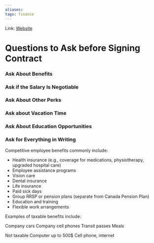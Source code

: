 ```yaml
---
aliases:
tags: finance
---
```

Link: [Website](https://www.glassdoor.com/blog/discuss-before-accepting-new-job/)

# Questions to Ask before Signing Contract
### **Ask About Benefits**

### **Ask if the Salary Is Negotiable**

### **Ask About Other Perks**

### **Ask about Vacation Time**

### **Ask About Education Opportunities**

### **Ask for Everything in Writing**

Competitive employee benefits commonly include:
-   Health insurance (e.g., coverage for medications, physiotherapy, upgraded hospital care)
-   Employee assistance programs
-   Vision care
-   Dental insurance
-   Life insurance
-   Paid sick days
-   Group RRSP or pension plans (separate from Canada Pension Plan)
-   Education and training
-   Flexible work arrangements

Examples of taxable benefits include:

Company cars
Company cell phones
Transit passes
Meals

Not taxable
Computer up to 500$
Cell phone, internet